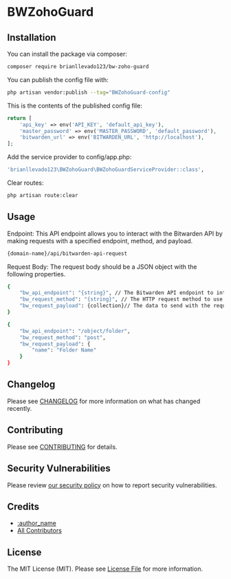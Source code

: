 # BWZohoGuard

## Installation

You can install the package via composer:

```bash
composer require brianllevado123/bw-zoho-guard
```

You can publish the config file with:

```bash
php artisan vendor:publish --tag="BWZohoGuard-config"
```

This is the contents of the published config file:

```php
return [
    'api_key' => env('API_KEY', 'default_api_key'),
    'master_password' => env('MASTER_PASSWORD', 'default_password'),
    'bitwarden_url' => env('BITWARDEN_URL', 'http://localhost'),
];
```

Add the service provider to config/app.php:

```bash
'brianllevado123\BWZohoGuard\BWZohoGuardServiceProvider::class',
```

Clear routes:

```bash
php artisan route:clear
```

## Usage

Endpoint:
This API endpoint allows you to interact with the Bitwarden API by making requests with a specified endpoint, method, and payload.

```bash
{domain-name}/api/bitwarden-api-request
```


Request Body:
The request body should be a JSON object with the following properties.

```bash
{
    "bw_api_endpoint": "{string}", // The Bitwarden API endpoint to interact with. Example: "/object/folder"
    "bw_request_method": "{string}", // The HTTP request method to use. Example: "post", "get", "put", "delete"
    "bw_request_payload": {collection}// The data to send with the request
}

{
    "bw_api_endpoint": "/object/folder",
    "bw_request_method": "post",
    "bw_request_payload": {
        "name": "Folder Name"
    }
}
```

## Changelog

Please see [CHANGELOG](CHANGELOG.md) for more information on what has changed recently.

## Contributing

Please see [CONTRIBUTING](CONTRIBUTING.md) for details.

## Security Vulnerabilities

Please review [our security policy](../../security/policy) on how to report security vulnerabilities.

## Credits

- [:author_name](https://github.com/brianllevado123)
- [All Contributors](../../contributors)

## License

The MIT License (MIT). Please see [License File](LICENSE.md) for more information.

